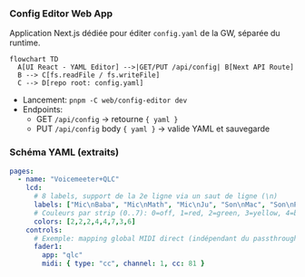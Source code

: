 ### Config Editor Web App

Application Next.js dédiée pour éditer `config.yaml` de la GW, séparée du runtime.

```mermaid
flowchart TD
  A[UI React - YAML Editor] -->|GET/PUT /api/config| B[Next API Route]
  B --> C[fs.readFile / fs.writeFile]
  C --> D[repo root: config.yaml]
```

- Lancement: `pnpm -C web/config-editor dev`
- Endpoints:
  - GET `/api/config` → retourne `{ yaml }`
  - PUT `/api/config` body `{ yaml }` → valide YAML et sauvegarde

### Schéma YAML (extraits)

```yaml
pages:
  - name: "Voicemeeter+QLC"
    lcd:
      # 8 labels, support de la 2e ligne via un saut de ligne (\n)
      labels: ["Mic\nBaba", "Mic\nMath", "Mic\nJu", "Son\nMac", "Son\nPC", "Son\nMASTER", "Son\nRetours", "Lum\nFace"]
      # Couleurs par strip (0..7): 0=off, 1=red, 2=green, 3=yellow, 4=blue, 5=magenta, 6=cyan, 7=white
      colors: [2,2,2,4,4,7,3,6]
    controls:
      # Exemple: mapping global MIDI direct (indépendant du passthrough)
      fader1:
        app: "qlc"
        midi: { type: "cc", channel: 1, cc: 81 }
```



